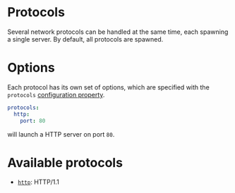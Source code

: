 # Protocols

Several network protocols can be handled at the same time, each spawning
a single server. By default, all protocols are spawned.

# Options

Each protocol has its own set of options, which are specified with the
`protocols` [configuration property](../usage/configuration.md#properties).

```yml
protocols:
  http:
    port: 80
```

will launch a HTTP server on port `80`.

# Available protocols

  - [`http`](../protocols/http.md): HTTP/1.1
